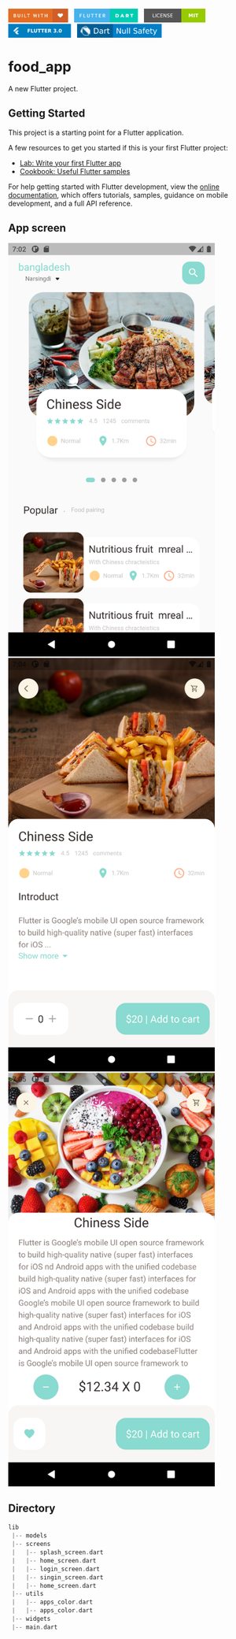 <img src="screenShorts/badges/built-with-love.svg" height="28px"/>&nbsp;&nbsp;
<img src="screenShorts/badges/flutter-dart.svg" height="28px" />&nbsp;&nbsp;
<a href="https://choosealicense.com/licenses/mit/" target="_blank"><img src="screenShorts/badges/license-MIT.svg" height="28px" /></a>&nbsp;&nbsp;
<img src="screenShorts/badges/Flutter-3.svg" height="28px" />&nbsp;&nbsp;
<img src="screenShorts/badges/dart-null_safety-blue.svg" height="28px"/>

# food_app

A new Flutter project.

## Getting Started

This project is a starting point for a Flutter application.

A few resources to get you started if this is your first Flutter project:

- [Lab: Write your first Flutter app](https://docs.flutter.dev/get-started/codelab)
- [Cookbook: Useful Flutter samples](https://docs.flutter.dev/cookbook)

For help getting started with Flutter development, view the
[online documentation](https://docs.flutter.dev/), which offers tutorials,
samples, guidance on mobile development, and a full API reference.


## App screen 
<img width="420" src="screenShorts/Screenshot_1.png"/>
<img width="420" src="screenShorts/Screenshot_2.png"/>
<img width="420" src="screenShorts/Screenshot_3.png"/>



## Directory
```dart
lib
 |-- models
 |-- screens
 |   |-- splash_screen.dart 
 |   |-- home_screen.dart 
 |   |-- login_screen.dart 
 |   |-- singin_screen.dart 
 |   |-- home_screen.dart 
 |-- utils
 |   |-- apps_color.dart 
 |   |-- apps_color.dart 
 |-- widgets
 |-- main.dart 

```